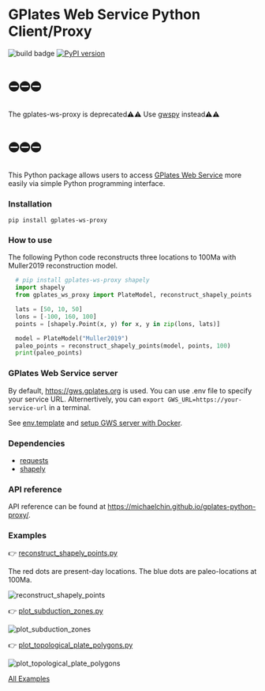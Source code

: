 # GPlates Web Service Python Client/Proxy

![build badge](https://github.com/michaelchin/gplates-python-proxy/actions/workflows/build-doc.yml/badge.svg)
[![PyPI version](https://badge.fury.io/py/gplates-ws-proxy.svg)](https://badge.fury.io/py/gplates-ws-proxy)

# ⛔⛔⛔

The gplates-ws-proxy is deprecated⚠️⚠️ Use [gwspy](https://pypi.org/project/gwspy/) instead⚠️⚠️

# ⛔⛔⛔

This Python package allows users to access [GPlates Web Service](https://gwsdoc.gplates.org/) more easily via simple Python programming interface.

### Installation

`pip install gplates-ws-proxy`

### How to use

The following Python code reconstructs three locations to 100Ma with Muller2019 reconstruction model.

```python
  # pip install gplates-ws-proxy shapely
  import shapely
  from gplates_ws_proxy import PlateModel, reconstruct_shapely_points

  lats = [50, 10, 50]
  lons = [-100, 160, 100]
  points = [shapely.Point(x, y) for x, y in zip(lons, lats)]

  model = PlateModel("Muller2019")
  paleo_points = reconstruct_shapely_points(model, points, 100)
  print(paleo_points)
```

### GPlates Web Service server

By default, https://gws.gplates.org is used. You can use .env file to specify your service URL. Alternertively, you can `export GWS_URL=https://your-service-url` in a terminal.

See [env.template](src/gplates_ws_proxy/env.template) and [setup GWS server with Docker](https://github.com/GPlates/gplates-web-service/tree/master/docker#-quick-start).

### Dependencies

- [requests](https://pypi.org/project/requests/)
- [shapely](https://pypi.org/project/shapely/)

### API reference

API reference can be found at https://michaelchin.github.io/gplates-python-proxy/.

### Examples

👉 [reconstruct_shapely_points.py](https://github.com/michaelchin/gplates-python-proxy/blob/main/examples/reconstruct_shapely_points.py)

The red dots are present-day locations. The blue dots are paleo-locations at 100Ma.

![reconstruct_shapely_points](https://raw.githubusercontent.com/michaelchin/gplates-python-proxy/main//examples/output/reconstruct_shapely_points.png)

👉 [plot_subduction_zones.py](https://github.com/michaelchin/gplates-python-proxy/blob/main/examples/plot_subduction_zones.py)

![plot_subduction_zones](https://raw.githubusercontent.com/michaelchin/gplates-python-proxy/main/examples/output/plot_subduction_zones.png)

👉 [plot_topological_plate_polygons.py](https://github.com/michaelchin/gplates-python-proxy/blob/main/examples/plot_topological_plate_polygons.py)

![plot_topological_plate_polygons](https://raw.githubusercontent.com/michaelchin/gplates-python-proxy/main/examples/output/plot_topological_plate_polygons.png)

[All Examples](https://github.com/michaelchin/gplates-python-proxy/blob/main/examples/readme.md)

